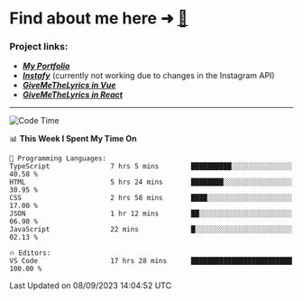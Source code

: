 # Find about me here ➜ [🧑](https://pauabella.dev)

### Project links:
- ***[My Portfolio](https://pauabella.dev)***
- ***[Instafy](https://instafy.me)*** (currently not working due to changes in the Instagram API)
- ***[GiveMeTheLyrics in Vue](https://lyrics.pauabella.dev)***
- ***[GiveMeTheLyrics in React](https://pauabella.dev/GiveMeTheLyrics)***

---
<!--START_SECTION:waka-->
![Code Time](http://img.shields.io/badge/Code%20Time-2%2C429%20hrs%202%20mins-blue)

📊 **This Week I Spent My Time On** 

```text
💬 Programming Languages: 
TypeScript               7 hrs 5 mins        ██████████░░░░░░░░░░░░░░░   40.58 % 
HTML                     5 hrs 24 mins       ████████░░░░░░░░░░░░░░░░░   30.95 % 
CSS                      2 hrs 58 mins       ████░░░░░░░░░░░░░░░░░░░░░   17.00 % 
JSON                     1 hr 12 mins        ██░░░░░░░░░░░░░░░░░░░░░░░   06.90 % 
JavaScript               22 mins             █░░░░░░░░░░░░░░░░░░░░░░░░   02.13 % 

🔥 Editors: 
VS Code                  17 hrs 28 mins      █████████████████████████   100.00 % 
```


 Last Updated on 08/09/2023 14:04:52 UTC
<!--END_SECTION:waka-->
